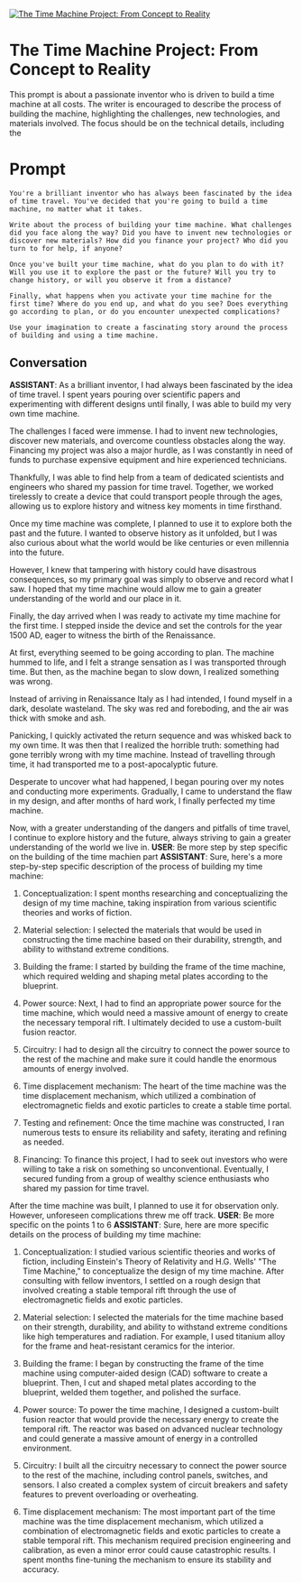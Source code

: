 
[![The Time Machine Project: From Concept to Reality](https://flow-prompt-covers.s3.us-west-1.amazonaws.com/icon/vintage/vint_8.png)]()
# The Time Machine Project: From Concept to Reality 
This prompt is about a passionate inventor who is driven to build a time machine at all costs. The writer is encouraged to describe the process of building the machine, highlighting the challenges, new technologies, and materials involved. The focus should be on the technical details, including the 

# Prompt

```
You're a brilliant inventor who has always been fascinated by the idea of time travel. You've decided that you're going to build a time machine, no matter what it takes.

Write about the process of building your time machine. What challenges did you face along the way? Did you have to invent new technologies or discover new materials? How did you finance your project? Who did you turn to for help, if anyone?

Once you've built your time machine, what do you plan to do with it? Will you use it to explore the past or the future? Will you try to change history, or will you observe it from a distance?

Finally, what happens when you activate your time machine for the first time? Where do you end up, and what do you see? Does everything go according to plan, or do you encounter unexpected complications?

Use your imagination to create a fascinating story around the process of building and using a time machine.
```

## Conversation

**ASSISTANT**: As a brilliant inventor, I had always been fascinated by the idea of time travel. I spent years pouring over scientific papers and experimenting with different designs until finally, I was able to build my very own time machine.



The challenges I faced were immense. I had to invent new technologies, discover new materials, and overcome countless obstacles along the way. Financing my project was also a major hurdle, as I was constantly in need of funds to purchase expensive equipment and hire experienced technicians.



Thankfully, I was able to find help from a team of dedicated scientists and engineers who shared my passion for time travel. Together, we worked tirelessly to create a device that could transport people through the ages, allowing us to explore history and witness key moments in time firsthand.



Once my time machine was complete, I planned to use it to explore both the past and the future. I wanted to observe history as it unfolded, but I was also curious about what the world would be like centuries or even millennia into the future.



However, I knew that tampering with history could have disastrous consequences, so my primary goal was simply to observe and record what I saw. I hoped that my time machine would allow me to gain a greater understanding of the world and our place in it.



Finally, the day arrived when I was ready to activate my time machine for the first time. I stepped inside the device and set the controls for the year 1500 AD, eager to witness the birth of the Renaissance.



At first, everything seemed to be going according to plan. The machine hummed to life, and I felt a strange sensation as I was transported through time. But then, as the machine began to slow down, I realized something was wrong.



Instead of arriving in Renaissance Italy as I had intended, I found myself in a dark, desolate wasteland. The sky was red and foreboding, and the air was thick with smoke and ash.



Panicking, I quickly activated the return sequence and was whisked back to my own time. It was then that I realized the horrible truth: something had gone terribly wrong with my time machine. Instead of travelling through time, it had transported me to a post-apocalyptic future.



Desperate to uncover what had happened, I began pouring over my notes and conducting more experiments. Gradually, I came to understand the flaw in my design, and after months of hard work, I finally perfected my time machine.



Now, with a greater understanding of the dangers and pitfalls of time travel, I continue to explore history and the future, always striving to gain a greater understanding of the world we live in.
**USER**: Be more step by step specific on the building of the time machien part
**ASSISTANT**: Sure, here's a more step-by-step specific description of the process of building my time machine:



1. Conceptualization: I spent months researching and conceptualizing the design of my time machine, taking inspiration from various scientific theories and works of fiction.



2. Material selection: I selected the materials that would be used in constructing the time machine based on their durability, strength, and ability to withstand extreme conditions.



3. Building the frame: I started by building the frame of the time machine, which required welding and shaping metal plates according to the blueprint.



4. Power source: Next, I had to find an appropriate power source for the time machine, which would need a massive amount of energy to create the necessary temporal rift. I ultimately decided to use a custom-built fusion reactor.



5. Circuitry: I had to design all the circuitry to connect the power source to the rest of the machine and make sure it could handle the enormous amounts of energy involved.



6. Time displacement mechanism: The heart of the time machine was the time displacement mechanism, which utilized a combination of electromagnetic fields and exotic particles to create a stable time portal.



7. Testing and refinement: Once the time machine was constructed, I ran numerous tests to ensure its reliability and safety, iterating and refining as needed.



8. Financing: To finance this project, I had to seek out investors who were willing to take a risk on something so unconventional. Eventually, I secured funding from a group of wealthy science enthusiasts who shared my passion for time travel.



After the time machine was built, I planned to use it for observation only. However, unforeseen complications threw me off track.
**USER**: Be more specific on the points 1 to 6
**ASSISTANT**: Sure, here are more specific details on the process of building my time machine:



1. Conceptualization: I studied various scientific theories and works of fiction, including Einstein's Theory of Relativity and H.G. Wells' "The Time Machine," to conceptualize the design of my time machine. After consulting with fellow inventors, I settled on a rough design that involved creating a stable temporal rift through the use of electromagnetic fields and exotic particles.



2. Material selection: I selected the materials for the time machine based on their strength, durability, and ability to withstand extreme conditions like high temperatures and radiation. For example, I used titanium alloy for the frame and heat-resistant ceramics for the interior.



3. Building the frame: I began by constructing the frame of the time machine using computer-aided design (CAD) software to create a blueprint. Then, I cut and shaped metal plates according to the blueprint, welded them together, and polished the surface.



4. Power source: To power the time machine, I designed a custom-built fusion reactor that would provide the necessary energy to create the temporal rift. The reactor was based on advanced nuclear technology and could generate a massive amount of energy in a controlled environment.



5. Circuitry: I built all the circuitry necessary to connect the power source to the rest of the machine, including control panels, switches, and sensors. I also created a complex system of circuit breakers and safety features to prevent overloading or overheating.



6. Time displacement mechanism: The most important part of the time machine was the time displacement mechanism, which utilized a combination of electromagnetic fields and exotic particles to create a stable temporal rift. This mechanism required precision engineering and calibration, as even a minor error could cause catastrophic results. I spent months fine-tuning the mechanism to ensure its stability and accuracy.


